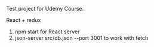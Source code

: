 Test project for Udemy Course.

React + redux

1) npm start for React server
2) json-server src/db.json --port 3001 to work with fetch